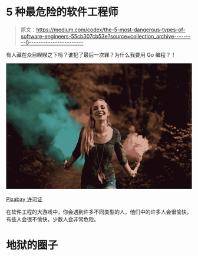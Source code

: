# 5 种最危险的软件工程师

> 原文：<https://medium.com/codex/the-5-most-dangerous-types-of-software-engineers-55cb307cb53e?source=collection_archive---------0----------------------->

有人藏在众目睽睽之下吗？谁犯了最后一次罪？为什么我要用 Go 编程？！

![](img/a58733c3f0aedb5cc46408fbc4f0a80b.png)

[Pixabay 许可证](https://pixabay.com/service/license/)

在软件工程的大游戏中，你会遇到许多不同类型的人，他们中的许多人会很愉快，有些人会很不愉快，少数人会非常危险。

# 地狱的圈子